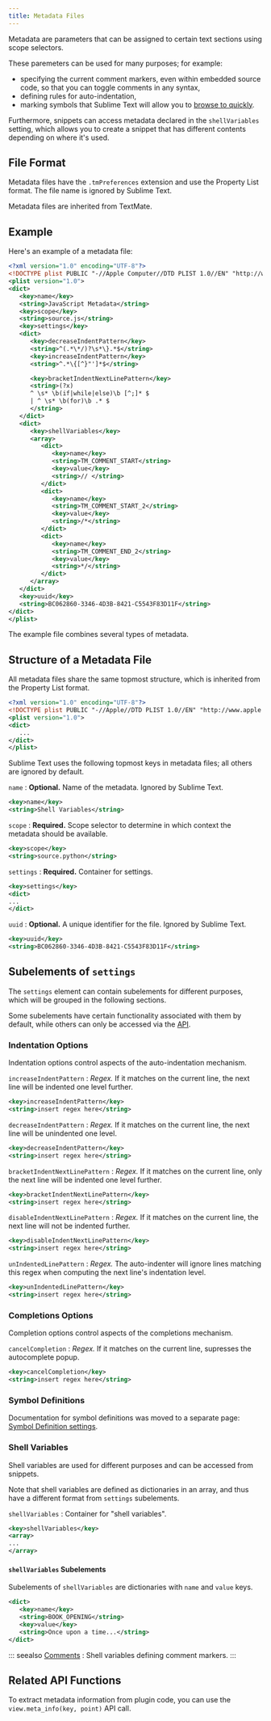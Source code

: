 ```yaml
---
title: Metadata Files
---
```


Metadata are parameters
that can be assigned to certain text sections
using scope selectors.

<!-- TODO ref scope selectors -->

These paremeters can be used
for many purposes; for example:

- specifying the current comment markers,
  even within embedded source code,
  so that you can toggle comments in any syntax,
- defining rules for auto-indentation,
- marking symbols that Sublime Text will allow you to
  [browse to quickly][goto-anything].

<!-- TODO Link to the separate comment and symbol sections from here -->

Furthermore, snippets can access metadata
declared in the `shellVariables` setting,
which allows you to create a snippet
that has different contents
depending on where it's used.

[goto-anything]: /guide/usage/file-management/navigation.md#goto-anything


## File Format

Metadata files have the `.tmPreferences` extension
and use the Property List format.
The file name is ignored by Sublime Text.

Metadata files are inherited from TextMate.


## Example

Here's an example of a metadata file:

```xml
<?xml version="1.0" encoding="UTF-8"?>
<!DOCTYPE plist PUBLIC "-//Apple Computer//DTD PLIST 1.0//EN" "http://www.apple.com/DTDs/PropertyList-1.0.dtd">
<plist version="1.0">
<dict>
   <key>name</key>
   <string>JavaScript Metadata</string>
   <key>scope</key>
   <string>source.js</string>
   <key>settings</key>
   <dict>
      <key>decreaseIndentPattern</key>
      <string>^(.*\*/)?\s*\}.*$</string>
      <key>increaseIndentPattern</key>
      <string>^.*\{[^}"']*$</string>

      <key>bracketIndentNextLinePattern</key>
      <string>(?x)
      ^ \s* \b(if|while|else)\b [^;]* $
      | ^ \s* \b(for)\b .* $
      </string>
   </dict>
   <dict>
      <key>shellVariables</key>
      <array>
         <dict>
            <key>name</key>
            <string>TM_COMMENT_START</string>
            <key>value</key>
            <string>// </string>
         </dict>
         <dict>
            <key>name</key>
            <string>TM_COMMENT_START_2</string>
            <key>value</key>
            <string>/*</string>
         </dict>
         <dict>
            <key>name</key>
            <string>TM_COMMENT_END_2</string>
            <key>value</key>
            <string>*/</string>
         </dict>
      </array>
   </dict>
   <key>uuid</key>
   <string>BC062860-3346-4D3B-8421-C5543F83D11F</string>
</dict>
</plist>
```

The example file combines
several types of metadata.


## Structure of a Metadata File

All metadata files share the same topmost structure,
which is inherited from the Property List format.

```xml
<?xml version="1.0" encoding="UTF-8"?>
<!DOCTYPE plist PUBLIC "-//Apple//DTD PLIST 1.0//EN" "http://www.apple.com/DTDs/PropertyList-1.0.dtd">
<plist version="1.0">
<dict>
   ...
</dict>
</plist>
```

Sublime Text uses the following topmost keys
in metadata files;
all others are ignored by default.

`name`
: **Optional.**
  Name of the metadata.
  Ignored by Sublime Text.

  ```xml
  <key>name</key>
  <string>Shell Variables</string>
  ```

`scope`
: **Required.**
  Scope selector to determine
  in which context the metadata should be available.

  ```xml
  <key>scope</key>
  <string>source.python</string>
  ```

`settings`
: **Required.**
  Container for settings.

  ```xml
  <key>settings</key>
  <dict>
  ...
  </dict>
  ```

`uuid`
: **Optional.**
  A unique identifier for the file.
  Ignored by Sublime Text.

  ```xml
  <key>uuid</key>
  <string>BC062860-3346-4D3B-8421-C5543F83D11F</string>
  ```


## Subelements of `settings`

The `settings` element can contain
subelements for different purposes,
which will be grouped in the following sections.

Some subelements have certain functionality associated with them by default,
while others can only be accessed via the [API][].


### Indentation Options

Indentation options control aspects of the auto-indentation mechanism.

`increaseIndentPattern`
: *Regex.*
  If it matches on the current line,
  the next line will be indented one level further.

  ```xml
  <key>increaseIndentPattern</key>
  <string>insert regex here</string>
  ```

`decreaseIndentPattern`
: *Regex.*
  If it matches on the current line,
  the next line will be unindented one level.

  ```xml
  <key>decreaseIndentPattern</key>
  <string>insert regex here</string>
  ```

`bracketIndentNextLinePattern`
: *Regex.*
  If it matches on the current line,
  only the next line will be indented one level further.

  ```xml
  <key>bracketIndentNextLinePattern</key>
  <string>insert regex here</string>
  ```

`disableIndentNextLinePattern`
: *Regex.*
  If it matches on the current line,
  the next line will not be indented further.

  ```xml
  <key>disableIndentNextLinePattern</key>
  <string>insert regex here</string>
  ```

`unIndentedLinePattern`
: *Regex.*
  The auto-indenter will ignore
  lines matching this regex
  when computing the next line's indentation level.

  ```xml
  <key>unIndentedLinePattern</key>
  <string>insert regex here</string>
  ```


### Completions Options

Completion options control aspects of the completions mechanism.

`cancelCompletion`
: *Regex.*
  If it matches on the current line,
  supresses the autocomplete popup.

  ```xml
  <key>cancelCompletion</key>
  <string>insert regex here</string>
  ```


### Symbol Definitions

Documentation for symbol definitions
was moved to a separate page:
[Symbol Definition settings][].

[Symbol Definition settings]: ./symbols.md#settings-subelements


### Shell Variables

Shell variables are used for different purposes
and can be accessed from snippets.

<!-- TODO reference to section in snippets once added -->

Note that shell variables are defined
as dictionaries in an array,
and thus have a different format
from `settings` subelements.

`shellVariables`
: Container for "shell variables".

  ```xml
  <key>shellVariables</key>
  <array>
  ...
  </array>
  ```

#### `shellVariables` Subelements

Subelements of `shellVariables` are
dictionaries with `name` and `value` keys.

```xml
<dict>
   <key>name</key>
   <string>BOOK_OPENING</string>
   <key>value</key>
   <string>Once upon a time...</string>
</dict>
```

::: seealso
[Comments](./comments.md#shellvariables-subelements)
: Shell variables defining comment markers.
:::

[API]: #related-api-functions

## Related API Functions

To extract metadata information from plugin code,
you can use the `view.meta_info(key, point)`
API call.
